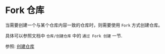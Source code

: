 # Fork 仓库

当需要创建一个与某个仓库内容一致的仓库时，则需要使用 `Fork` 方式创建仓库。

具体可以参照文档中 `仓库/创建仓库` 中的 `通过 Fork 创建` 一节.

参照: [创建仓库](create_repo.md)
